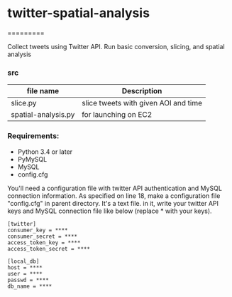 # twitter-spatial-analysis
=========

Collect tweets using Twitter API.
Run basic conversion, slicing, and spatial analysis

### src

| file name     | Description                    |
| ------------- | ------------------------------ |
| slice.py | slice tweets with given AOI and time |
| spatial-analysis.py | for launching on EC2 |


### Requirements:
* Python 3.4 or later
* PyMySQL
* MySQL
* config.cfg

You'll need a configuration file with twitter API authentication and MySQL connection information.
As specified on line 18, make a configuration file "config.cfg" in parent directory.
It's a text file. in it, write your twitter API keys and MySQL
connection file like below (replace * with your keys).

```
[twitter]
consumer_key = ****
consumer_secret = ****
access_token_key = ****
access_token_secret = ****

[local_db]
host = ****
user = ****
passwd = ****
db_name = ****
```